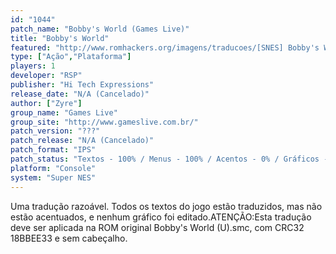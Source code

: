 ```yaml
---
id: "1044"
patch_name: "Bobby's World (Games Live)"
title: "Bobby's World"
featured: "http://www.romhackers.org/imagens/traducoes/[SNES] Bobby's World - Games Live - 1.png"
type: ["Ação","Plataforma"]
players: 1
developer: "RSP"
publisher: "Hi Tech Expressions"
release_date: "N/A (Cancelado)"
author: ["Zyre"]
group_name: "Games Live"
group_site: "http://www.gameslive.com.br/"
patch_version: "???"
patch_release: "N/A (Cancelado)"
patch_format: "IPS"
patch_status: "Textos - 100% / Menus - 100% / Acentos - 0% / Gráficos - 0%"
platform: "Console"
system: "Super NES"
---
```


Uma tradução razoável. Todos os textos do jogo estão traduzidos, mas não estão acentuados, e nenhum gráfico foi editado.ATENÇÃO:Esta tradução deve ser aplicada na ROM original Bobby's World (U).smc, com CRC32 18BBEE33 e sem cabeçalho.
